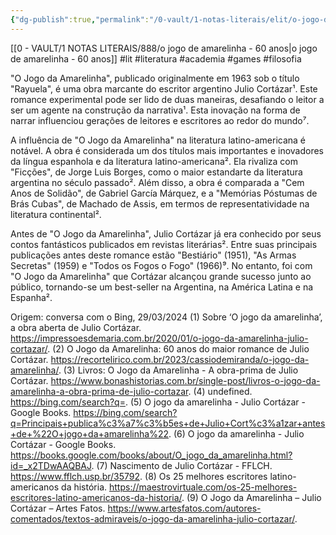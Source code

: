 ```yaml
---
{"dg-publish":true,"permalink":"/0-vault/1-notas-literais/elit/o-jogo-de-amarelinha-60-anos-1/","tags":["lit","literatura","academia","games","filosofia"],"dgHomeLink":true,"dgShowLocalGraph":true,"dgShowFileTree":true,"dgEnableSearch":true}
---
```


[[0 - VAULT/1 NOTAS LITERAIS/888/o jogo de amarelinha - 60 anos\|o jogo de amarelinha - 60 anos]]
#lit #literatura #academia #games #filosofia

"O Jogo da Amarelinha", publicado originalmente em 1963 sob o título "Rayuela", é uma obra marcante do escritor argentino Julio Cortázar¹. Este romance experimental pode ser lido de duas maneiras, desafiando o leitor a ser um agente na construção da narrativa¹. Esta inovação na forma de narrar influenciou gerações de leitores e escritores ao redor do mundo⁷.

A influência de "O Jogo da Amarelinha" na literatura latino-americana é notável. A obra é considerada um dos títulos mais importantes e inovadores da língua espanhola e da literatura latino-americana². Ela rivaliza com "Ficções", de Jorge Luis Borges, como o maior estandarte da literatura argentina no século passado². Além disso, a obra é comparada a "Cem Anos de Solidão", de Gabriel García Márquez, e a "Memórias Póstumas de Brás Cubas", de Machado de Assis, em termos de representatividade na literatura continental².

Antes de "O Jogo da Amarelinha", Julio Cortázar já era conhecido por seus contos fantásticos publicados em revistas literárias². Entre suas principais publicações antes deste romance estão "Bestiário" (1951), "As Armas Secretas" (1959) e "Todos os Fogos o Fogo" (1966)⁹. No entanto, foi com "O Jogo da Amarelinha" que Cortázar alcançou grande sucesso junto ao público, tornando-se um best-seller na Argentina, na América Latina e na Espanha².

Origem: conversa com o Bing, 29/03/2024
(1) Sobre ‘O jogo da amarelinha’, a obra aberta de Julio Cortázar. https://impressoesdemaria.com.br/2020/01/o-jogo-da-amarelinha-julio-cortazar/.
(2) O Jogo da Amarelinha: 60 anos do maior romance de Julio Cortázar. https://recortelirico.com.br/2023/cassiodemiranda/o-jogo-da-amarelinha/.
(3) Livros: O Jogo da Amarelinha - A obra-prima de Julio Cortázar. https://www.bonashistorias.com.br/single-post/livros-o-jogo-da-amarelinha-a-obra-prima-de-julio-cortazar.
(4) undefined. https://bing.com/search?q=.
(5) O jogo da amarelinha - Julio Cortázar - Google Books. https://bing.com/search?q=Principais+publica%c3%a7%c3%b5es+de+Julio+Cort%c3%a1zar+antes+de+%22O+jogo+da+amarelinha%22.
(6) O jogo da amarelinha - Julio Cortázar - Google Books. https://books.google.com/books/about/O_jogo_da_amarelinha.html?id=_x2TDwAAQBAJ.
(7) Nascimento de Julio Cortázar - FFLCH. https://www.fflch.usp.br/35792.
(8) Os 25 melhores escritores latino-americanos da história. https://maestrovirtuale.com/os-25-melhores-escritores-latino-americanos-da-historia/.
(9) O Jogo da Amarelinha – Julio Cortázar – Artes Fatos. https://www.artesfatos.com/autores-comentados/textos-admiraveis/o-jogo-da-amarelinha-julio-cortazar/.